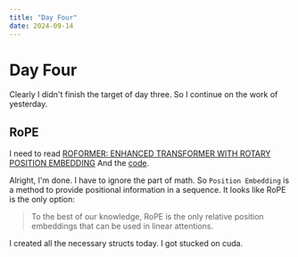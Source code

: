 ```yaml
---
title: "Day Four"
date: 2024-09-14
---
```


# Day Four

Clearly I didn't finish the target of day three. So I continue on the work of yesterday.

## RoPE

I need to read [ROFORMER: ENHANCED TRANSFORMER WITH ROTARY POSITION EMBEDDING](https://arxiv.org/pdf/2104.09864)
And the [code](https://github.com/ZhuiyiTechnology/roformer).

Alright, I'm done. I have to ignore the part of math. So `Position Embedding` is a method to provide positional information in a sequence.
It looks like RoPE is the only option:
> To the best of our knowledge, RoPE is the only relative position embeddings that can be used in linear attentions.

I created all the necessary structs today. I got stucked on cuda.
